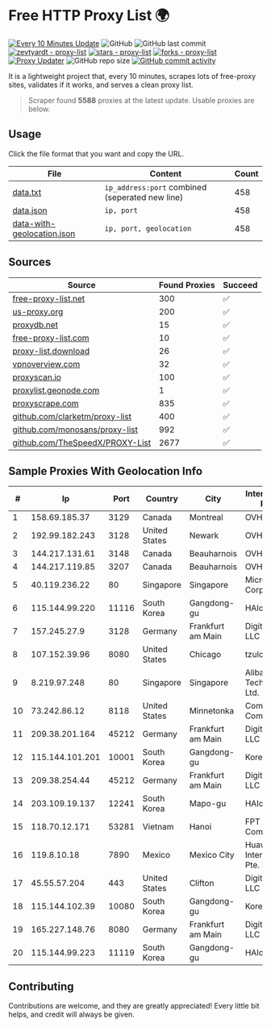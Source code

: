 
# Free HTTP Proxy List 🌍

[![Every 10 Minutes Update](https://github.com/mertguvencli/http-proxy-list/actions/workflows/main.yml/badge.svg?branch=main)](https://github.com/mertguvencli/http-proxy-list/actions/workflows/main.yml)
![GitHub](https://img.shields.io/github/license/mertguvencli/http-proxy-list)
![GitHub last commit](https://img.shields.io/github/last-commit/mertguvencli/http-proxy-list)
[![zevtyardt - proxy-list](https://img.shields.io/static/v1?label=zevtyardt&message=proxy-list&color=blue&logo=github)](https://github.com/zevtyardt/proxy-list "Go to GitHub repo")
[![stars - proxy-list](https://img.shields.io/github/stars/zevtyardt/proxy-list?style=social)](https://github.com/zevtyardt/proxy-list)
[![forks - proxy-list](https://img.shields.io/github/forks/zevtyardt/proxy-list?style=social)](https://github.com/zevtyardt/proxy-list)
[![Proxy Updater](https://github.com/zevtyardt/proxy-list/workflows/Proxy%20Updater/badge.svg)](https://github.com/zevtyardt/proxy-list/actions?query=workflow:"Proxy+Updater")
![GitHub repo size](https://img.shields.io/github/repo-size/zevtyardt/proxy-list)
[![GitHub commit activity](https://img.shields.io/github/commit-activity/m/zevtyardt/proxy-list?logo=commits)](https://github.com/zevtyardt/proxy-list/commits/main)

It is a lightweight project that, every 10 minutes, scrapes lots of free-proxy sites, validates if it works, and serves a clean proxy list.

> Scraper found **5588** proxies at the latest update. Usable proxies are below.

## Usage

Click the file format that you want and copy the URL.

|File|Content|Count|
|----|-------|-----|
|[data.txt](https://raw.githubusercontent.com/mertguvencli/http-proxy-list/main/proxy-list/data.txt)|`ip_address:port` combined (seperated new line)|458|
|[data.json](https://raw.githubusercontent.com/mertguvencli/http-proxy-list/main/proxy-list/data.json)|`ip, port`|458|
|[data-with-geolocation.json](https://raw.githubusercontent.com/mertguvencli/http-proxy-list/main/proxy-list/data-with-geolocation.json)|`ip, port, geolocation`|458|

## Sources

|Source|Found Proxies|Succeed|
|------|-------------|-------|
|[free-proxy-list.net](https://free-proxy-list.net)|300|✅|
|[us-proxy.org](https://www.us-proxy.org)|200|✅|
|[proxydb.net](http://proxydb.net)|15|✅|
|[free-proxy-list.com](https://free-proxy-list.com/?page=&port=&type%5B%5D=http&type%5B%5D=https&up_time=0&search=Search)|10|✅|
|[proxy-list.download](https://www.proxy-list.download/HTTP)|26|✅|
|[vpnoverview.com](https://vpnoverview.com/privacy/anonymous-browsing/free-proxy-servers)|32|✅|
|[proxyscan.io](https://www.proxyscan.io)|100|✅|
|[proxylist.geonode.com](https://proxylist.geonode.com/api/proxy-list?limit=300&page=1&sort_by=lastChecked&sort_type=desc&protocols=http,https)|1|✅|
|[proxyscrape.com](https://api.proxyscrape.com/v2/?request=displayproxies&protocol=http&timeout=10000&country=all&ssl=all&anonymity=all)|835|✅|
|[github.com/clarketm/proxy-list](https://raw.githubusercontent.com/clarketm/proxy-list/master/proxy-list-raw.txt)|400|✅|
|[github.com/monosans/proxy-list](https://raw.githubusercontent.com/monosans/proxy-list/main/proxies/http.txt)|992|✅|
|[github.com/TheSpeedX/PROXY-List](https://raw.githubusercontent.com/TheSpeedX/PROXY-List/master/http.txt)|2677|✅|


## Sample Proxies With Geolocation Info

|#|Ip|Port|Country|City|Internet Service Provider|
|-|--|----|-------|----|-------------------------|
|1|158.69.185.37|3129|Canada|Montreal|OVH SAS|
|2|192.99.182.243|3128|United States|Newark|OVH Hosting|
|3|144.217.131.61|3148|Canada|Beauharnois|OVH Hosting|
|4|144.217.119.85|3207|Canada|Beauharnois|OVH Hosting|
|5|40.119.236.22|80|Singapore|Singapore|Microsoft Corporation|
|6|115.144.99.220|11116|South Korea|Gangdong-gu|HAIonNet|
|7|157.245.27.9|3128|Germany|Frankfurt am Main|DigitalOcean, LLC|
|8|107.152.39.96|8080|United States|Chicago|tzulo, inc.|
|9|8.219.97.248|80|Singapore|Singapore|Alibaba (US) Technology Co., Ltd.|
|10|73.242.86.12|8118|United States|Minnetonka|Comcast Cable Communications|
|11|209.38.201.164|45212|Germany|Frankfurt am Main|DigitalOcean, LLC|
|12|115.144.101.201|10001|South Korea|Gangdong-gu|Korea Telecom|
|13|209.38.254.44|45212|Germany|Frankfurt am Main|DigitalOcean, LLC|
|14|203.109.19.137|12241|South Korea|Mapo-gu|HAIonNet|
|15|118.70.12.171|53281|Vietnam|Hanoi|FPT Telecom Company|
|16|119.8.10.18|7890|Mexico|Mexico City|Huawei International Pte. LTD|
|17|45.55.57.204|443|United States|Clifton|DigitalOcean, LLC|
|18|115.144.102.39|10080|South Korea|Gangdong-gu|Korea Telecom|
|19|165.227.148.76|8080|Germany|Frankfurt am Main|DigitalOcean, LLC|
|20|115.144.99.223|11119|South Korea|Gangdong-gu|HAIonNet|



## Contributing

Contributions are welcome, and they are greatly appreciated! Every
little bit helps, and credit will always be given.

